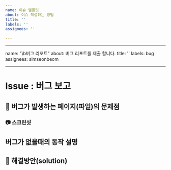```yaml
---
name: 이슈 템플릿
about: 이슈 작성하는 방법
title: ''
labels: ''
assignees: ''

---
```


---
name: "\b버그 리포트"
about: 버그 리포트를 제출 합니다.
title: ''
labels: bug
assignees: simseonbeom

---

# Issue : 버그 보고

## 🐞 버그가 발생하는 페이지(파일)의 문제점
<!--가능하다면 에러메시지와 몇번째 파일에서 에러가 발생했는지 기술해주세요 (에러코드 복붙해도됨)-->

### 📷 스크린샷
<!-- 가능하다면 스크린샷도 추가해주세요 github issue는 drag and drop을 지원합니다-->

## 버그가 없을때의 동작 설명 
<!--본인이 구현한 기능이 아니라면 생략 가능합니다-->

## 🐯 해결방안(solution)
<!--이 또한 잘 모르겠다면 생략 가능하며 버그를 제보해준다고 생각해 주세요-->
